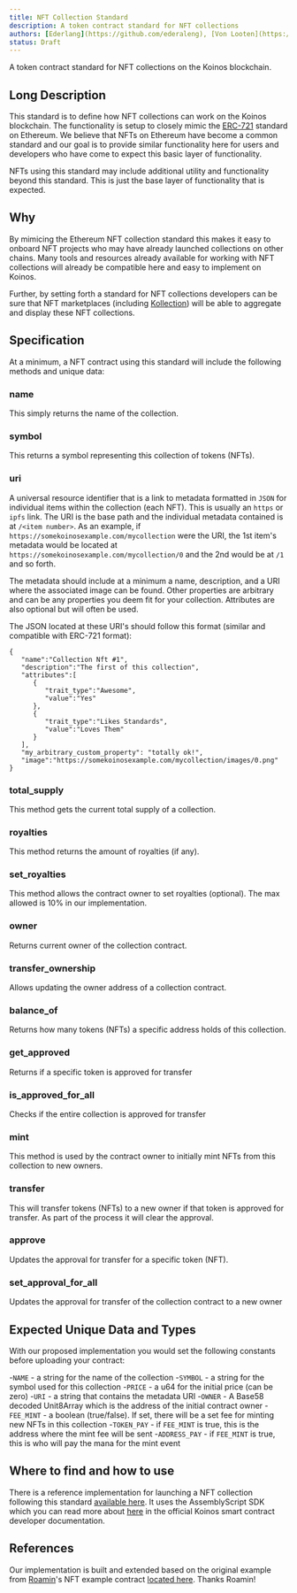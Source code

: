 ```yaml
---
title: NFT Collection Standard
description: A token contract standard for NFT collections
authors: [Ederlang](https://github.com/ederaleng), [Von Looten](https://github.com/vonlooten), [Justin W](https://github.com/jredbeard), [Dokterkraakbeen](https://github.com/Dokterkraakbeen)
status: Draft
---
```


A token contract standard for NFT collections on the Koinos blockchain.

## Long Description

This standard is to define how NFT collections can work on the Koinos blockchain. The functionality is setup to closely mimic the [ERC-721](https://eips.ethereum.org/EIPS/eip-721) standard on Ethereum. We believe that NFTs on Ethereum have become a common standard and our goal is to provide similar functionality here for users and developers who have come to expect this basic layer of functionality.

NFTs using this standard may include additional utility and functionality beyond this standard. This is just the base layer of functionality that is expected.

## Why

By mimicing the Ethereum NFT collection standard this makes it easy to onboard NFT projects who may have already launched collections on other chains. Many tools and resources already available for working with NFT collections will already be compatible here and easy to implement on Koinos.

Further, by setting forth a standard for NFT collections developers can be sure that NFT marketplaces (including [Kollection](https://kollection.app)) will be able to aggregate and display these NFT collections.

## Specification

At a minimum, a NFT contract using this standard will include the following methods and unique data:

### name

This simply returns the name of the collection.

### symbol

This returns a symbol representing this collection of tokens (NFTs).

### uri

A universal resource identifier that is a link to metadata formatted in `JSON` for individual items within the collection (each NFT). This is usually an `https` or `ipfs` link. The URI is the base path and the individual metadata contained is at `/<item number>`. As an example, if `https://somekoinosexample.com/mycollection` were the URI, the 1st item's metadata would be located at `https://somekoinosexample.com/mycollection/0` and the 2nd would be at `/1` and so forth.

The metadata should include at a minimum a name, description, and a URI where the associated image can be found. Other properties are arbitrary and can be any properties you deem fit for your collection. Attributes are also optional but will often be used.

The JSON located at these URI's should follow this format (similar and compatible with ERC-721 format):

```
{
   "name":"Collection Nft #1",
   "description":"The first of this collection",
   "attributes":[
      {
         "trait_type":"Awesome",
         "value":"Yes"
      },
      {
         "trait_type":"Likes Standards",
         "value":"Loves Them"
      }
   ],
   "my_arbitrary_custom_property": "totally ok!",
   "image":"https://somekoinosexample.com/mycollection/images/0.png"
}
```

### total_supply

This method gets the current total supply of a collection.

### royalties

This method returns the amount of royalties (if any).

### set_royalties

This method allows the contract owner to set royalties (optional). The max allowed is 10% in our implementation.

### owner

Returns current owner of the collection contract.

### transfer_ownership

Allows updating the owner address of a collection contract.

### balance_of

Returns how many tokens (NFTs) a specific address holds of this collection.

### get_approved

Returns if a specific token is approved for transfer

### is_approved_for_all

Checks if the entire collection is approved for transfer

### mint

This method is used by the contract owner to initially mint NFTs from this collection to new owners.

### transfer

This will transfer tokens (NFTs) to a new owner if that token is approved for transfer. As part of the process it will clear the approval.

### approve

Updates the approval for transfer for a specific token (NFT).

### set_approval_for_all

Updates the approval for transfer of the collection contract to a new owner

## Expected Unique Data and Types

With our proposed implementation you would set the following constants before uploading your contract:

-`NAME` - a string for the name of the collection
-`SYMBOL` - a string for the symbol used for this collection
-`PRICE` - a u64 for the initial price (can be zero)
-`URI` - a string that contains the metadata URI
-`OWNER` - A Base58 decoded Unit8Array which is the address of the initial contract owner
-`FEE_MINT` - a boolean (true/false). If set, there will be a set fee for minting new NFTs in this collection
-`TOKEN_PAY` - if `FEE_MINT` is true, this is the address where the mint fee will be sent
-`ADDRESS_PAY` - if `FEE_MINT` is true, this is who will pay the mana for the mint event

## Where to find and how to use

There is a reference implementation for launching a NFT collection following this standard [available here](https://github.com/kollection-nft/collection-base). It uses the AssemblyScript SDK which you can read more about [here](https://docs.koinos.io/quickstart/contract-developer-guide.html) in the official Koinos smart contract developer documentation.

## References

Our implementation is built and extended based on the original example from [Roamin](https://github.com/roaminro)'s NFT example contract [located here](https://github.com/roaminro/koinos-sdk-as-examples/tree/main/nft). Thanks Roamin!
